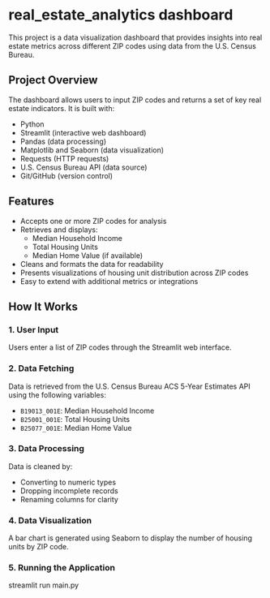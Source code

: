 # real_estate_analytics dashboard

This project is a data visualization dashboard that provides insights into real estate metrics across different ZIP codes using data from the U.S. Census Bureau.

## Project Overview

The dashboard allows users to input ZIP codes and returns a set of key real estate indicators. It is built with:

- Python
- Streamlit (interactive web dashboard)
- Pandas (data processing)
- Matplotlib and Seaborn (data visualization)
- Requests (HTTP requests)
- U.S. Census Bureau API (data source)
- Git/GitHub (version control)

## Features

- Accepts one or more ZIP codes for analysis
- Retrieves and displays:
  - Median Household Income
  - Total Housing Units
  - Median Home Value (if available)
- Cleans and formats the data for readability
- Presents visualizations of housing unit distribution across ZIP codes
- Easy to extend with additional metrics or integrations

## How It Works

### 1. User Input
Users enter a list of ZIP codes through the Streamlit web interface.

### 2. Data Fetching
Data is retrieved from the U.S. Census Bureau ACS 5-Year Estimates API using the following variables:
- `B19013_001E`: Median Household Income
- `B25001_001E`: Total Housing Units
- `B25077_001E`: Median Home Value

### 3. Data Processing
Data is cleaned by:
- Converting to numeric types
- Dropping incomplete records
- Renaming columns for clarity

### 4. Data Visualization
A bar chart is generated using Seaborn to display the number of housing units by ZIP code.

### 5. Running the Application
streamlit run main.py
